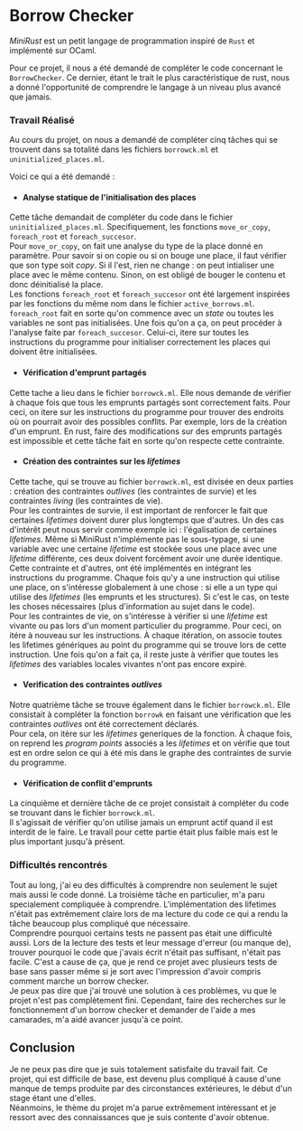 # Borrow Checker

_MiniRust_ est un petit langage de programmation inspiré de `Rust` et implémenté sur OCaml.

Pour ce projet, il nous a été demandé de compléter le code concernant le `BorrowChecker`. Ce dernier, étant le trait le plus caractéristique de rust, nous a donné l'opportunité de comprendre le langage à un niveau plus avancé que jamais. 

### Travail Réalisé
Au cours du projet, on nous a demandé de compléter cinq tâches qui se trouvent dans sa totalité dans les fichiers `borrowck.ml` et `uninitialized_places.ml`.

Voici ce qui a été demandé : 

- #### Analyse statique de l'initialisation des places 
Cette tâche demandait de compléter du code dans le fichier `uninitialized_places.ml`. Specifiquement, les fonctions `move_or_copy`, `foreach_root` et `foreach_succesor`. \
Pour `move_or_copy`, on fait une analyse du type de la place donné en paramètre. Pour savoir si on copie ou si on bouge une place, il faut vérifier que son type soit _copy_. Si il l'est, rien ne change : on peut intialiser une place avec le même contenu. Sinon, on est obligé de bouger le contenu et donc déinitialisé la place. \
Les fonctions `foreach_root` et `foreach_succesor` ont été largement inspirées par les fonctions du même nom dans le fichier `active_borrows.ml`. `foreach_root` fait en sorte qu'on commence avec un _state_ ou toutes les variables ne sont pas initialisées. Une fois qu'on a ça, on peut procéder à l'analyse faite par `foreach_succesor`. Celui-ci, itere sur toutes les instructions du programme pour initialiser correctement les places qui doivent être initialisées.  
- #### Vérification d'emprunt partagés 
Cette tache a lieu dans le fichier `borrowck.ml`. Elle nous demande de vérifier à chaque fois que tous les emprunts partagés sont correctement faits. Pour ceci, on itere sur les instructions du programme pour trouver des endroits où on pourrait avoir des possibles conflits. Par exemple, lors de la création d'un emprunt. En rust, faire des modifications sur des emprunts partagés est impossible et cette tâche fait en sorte qu'on respecte cette contrainte.
- #### Création des contraintes sur les _lifetimes_ 
Cette tache, qui se trouve au fichier `borrowck.ml`, est divisée en deux parties : création des contraintes _outlives_ (les contraintes de survie) et les contraintes _living_ (les contraintes de vie). \
Pour les contraintes de survie, il est important de renforcer le fait que certaines _lifetimes_ doivent durer plus longtemps que d'autres. Un des cas d'intérêt peut nous servir comme exemple ici : l'égalisation de certaines _lifetimes_. Même si MiniRust n'implémente pas le sous-typage, si une variable avec une certaine _lifetime_ est stockée sous une place avec une _lifetime_ différente, ces deux doivent forcément avoir une durée identique. Cette contrainte et d'autres, ont été implémentés en intégrant les instructions du programme. Chaque fois qu'y a une instruction qui utilise une place, on s'intéresse globalement à une chose : si elle a un type qui utilise des _lifetimes_ (les emprunts et les structures). Si c'est le cas, on teste les choses nécessaires (plus d'information au sujet dans le code). \
Pour les contraintes de vie, on s'intéresse à vérifier si une _lifetime_ est vivante ou pas lors d'un moment particulier du programme. Pour ceci, on itére à nouveau sur les instructions. À chaque itération, on associe toutes les lifetimes génériques au point du programme qui se trouve lors de cette instruction. Une fois qu'on a fait ça, il reste juste à vérifier que toutes les _lifetimes_ des variables locales vivantes n'ont pas encore expiré.

- #### Verification des contraintes _outlives_ 
Notre quatrième tâche se trouve également dans le fichier `borrowck.ml`. Elle consistait à compléter la fonction `borrowk` en faisant une vérification que les contraintes _outlives_ ont été correctement déclarés. \
Pour cela, on itère sur les _lifetimes_ generiques de la fonction. À chaque fois, on reprend les _program points_ associés a les _lifetimes_ et on vérifie que tout est en ordre selon ce qui à été mis dans le graphe des contraintes de survie du programme.

- #### Vérification de conflit d'emprunts
La cinquième et dernière tâche de ce projet consistait à compléter du code se trouvant dans le fichier `borrowck.ml`. \
Il s'agissait de vérifier qu'on utilise jamais un emprunt actif quand il est interdit de le faire. Le travail pour cette partie était plus faible mais est le plus important jusqu'à présent.

### Difficultés rencontrés

Tout au long, j'ai eu des difficultés à comprendre non seulement le sujet mais aussi le code donné. La troisième tâche en particulier, m'a paru specialement compliquée à comprendre. L'implémentation des lifetimes n'était pas extrêmement claire lors de ma lecture du code ce qui a rendu la tâche beaucoup plus compliqué que nécessaire. \
Comprendre pourquoi certains tests ne passent pas était une difficulté aussi. Lors de la lecture des tests et leur message d'erreur (ou manque de), trouver pourquoi le code que j'avais écrit n'était pas suffisant, n'était pas facile. C'est a cause de ça, que je rend ce projet avec plusieurs tests de base sans passer même si je sort avec l'impression d'avoir compris comment marche un borrow checker. \
Je peux pas dire que j'ai trouvé une solution à ces problèmes, vu que le projet n'est pas complètement fini. Cependant, faire des recherches sur le fonctionnement d'un borrow checker et demander de l'aide a mes camarades, m'a aidé avancer jusqu'à ce point. 

## Conclusion

Je ne peux pas dire que je suis totalement satisfaite du travail fait. Ce projet, qui est difficile de base, est devenu plus compliqué à cause d'une manque de temps produite par des circonstances extérieures, le début d'un stage étant une d'elles. \
Néanmoins, le thème du projet m'a parue extrêmement intéressant et je ressort avec des connaissances que je suis contente d'avoir obtenue.
